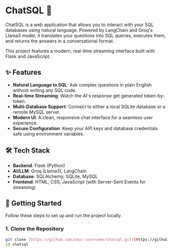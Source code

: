 # ChatSQL 🦜

ChatSQL is a web application that allows you to interact with your SQL databases using natural language. Powered by LangChain and Groq's Llama3 model, it translates your questions into SQL queries, executes them, and returns the answers in a conversational format.

This project features a modern, real-time streaming interface built with Flask and JavaScript.

## ✨ Features

-   **Natural Language to SQL**: Ask complex questions in plain English without writing any SQL code.
-   **Real-time Streaming**: Watch the AI's response get generated token-by-token.
-   **Multi-Database Support**: Connect to either a local SQLite database or a remote MySQL server.
-   **Modern UI**: A clean, responsive chat interface for a seamless user experience.
-   **Secure Configuration**: Keep your API keys and database credentials safe using environment variables.

## 🛠️ Tech Stack

-   **Backend**: Flask (Python)
-   **AI/LLM**: Groq (Llama3), LangChain
-   **Database**: SQLAlchemy, SQLite, MySQL
-   **Frontend**: HTML, CSS, JavaScript (with Server-Sent Events for streaming)

## 🚀 Getting Started

Follow these steps to set up and run the project locally.

### 1. Clone the Repository

```bash
git clone [https://github.com/your-username/chatsql.git](https://github.com/your-username/chatsql.git)
cd chatsql
